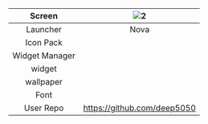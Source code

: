 | Screen  | ![2](./2.jpg) |
|:-:|:-:|
| Launcher   | Nova |
| Icon Pack  | |
| Widget Manager   |   |
|  widget | |
| wallpaper  |  |
| Font  |  |
| User Repo| https://github.com/deep5050 |